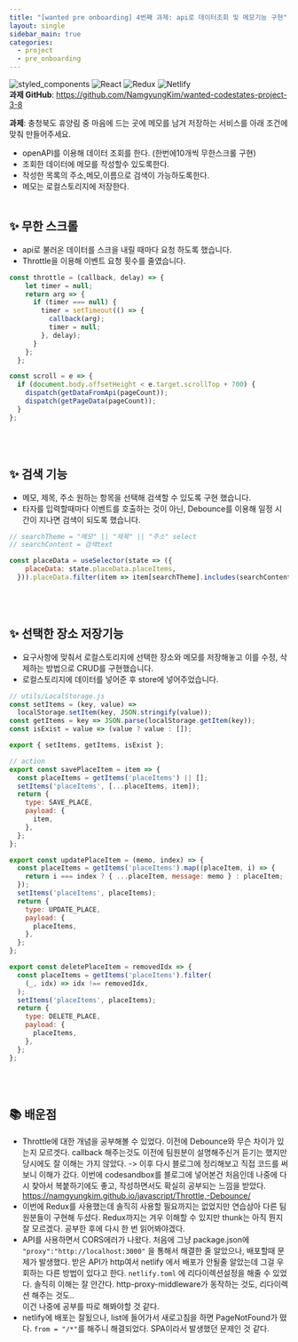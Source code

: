 ```yaml
---
title: "[wanted pre onboarding] 4번째 과제: api로 데이터조회 및 메모기능 구현"
layout: single
sidebar_main: true
categories:
  - project
  - pre_onboarding
---
```

![styled_components](https://img.shields.io/badge/styled_components-DB7093?style=flat-square&logo=styled-components&logoColor=white)
![React](https://img.shields.io/badge/React-61DAFB?style=flat-square&logo=React&logoColor=white) 
![Redux](https://img.shields.io/badge/Redux-764ABC?style=flat-square&logo=Redux&logoColor=white)
![Netlify](https://img.shields.io/badge/Netlify-00C7B7?style=flat-square&logo=Netlify&logoColor=white)  
**과제 GitHub**: <https://github.com/NamgyungKim/wanted-codestates-project-3-8>  

 
**과제**: 충청북도 휴양림 중 마음에 드는 곳에 메모를 남겨 저장하는 서비스를 아래 조건에 맞춰 만들어주세요.

- openAPI를 이용해 데이터 조회를 한다. (한번에10개씩 무한스크롤 구현)
- 조회한 데이터에 메모를 작성할수 있도록한다.
- 작성한 목록의 주소,메모,이름으로 검색이 가능하도록한다.
- 메모는 로컬스토리지에 저장한다. 
<br /><br />

## ✨ 무한 스크롤
- api로 불러온 데이터를 스크을 내릴 때마다 요청 하도록 했습니다.
- Throttle을 이용해 이벤트 요청 횟수를 줄였습니다.

```js
const throttle = (callback, delay) => {
    let timer = null;
    return arg => {
      if (timer === null) {
        timer = setTimeout(() => {
          callback(arg);
          timer = null;
        }, delay);
      }
    };
  };

const scroll = e => {
  if (document.body.offsetHeight < e.target.scrollTop + 700) {
    dispatch(getDataFromApi(pageCount));
    dispatch(getPageData(pageCount));
  }
};
```
<br /><br />

## ✨ 검색 기능
- 메모, 제목, 주소 원하는 항목을 선택해 검색할 수 있도록 구현 했습니다.
- 타자를 입력할때마다 이벤트를 호출하는 것이 아닌, Debounce를 이용해 일정 시간이 지나면 검색이 되도록 했습니다.

```js
// searchTheme = "메모" || "제목" || "주소" select
// searchContent = 검색text

const placeData = useSelector(state => ({
    placeData: state.placeData.placeItems,
  })).placeData.filter(item => item[searchTheme].includes(searchContent));
```
<br /><br />

## ✨ 선택한 장소 저장기능
- 요구사항에 맞춰서 로컬스토리지에 선택한 장소와 메모를 저장해놓고 이를 수정, 삭제하는 방법으로 CRUD를 구현했습니다.
- 로컬스토리지에 데이터를 넣어준 후 store에 넣어주었습니다.

```js
// utils/LocalStorage.js
const setItems = (key, value) =>
  localStorage.setItem(key, JSON.stringify(value));
const getItems = key => JSON.parse(localStorage.getItem(key));
const isExist = value => (value ? value : []);

export { setItems, getItems, isExist };
```

```js
// action
export const savePlaceItem = item => {
  const placeItems = getItems('placeItems') || [];
  setItems('placeItems', [...placeItems, item]);
  return {
    type: SAVE_PLACE,
    payload: {
      item,
    },
  };
};

export const updatePlaceItem = (memo, index) => {
  const placeItems = getItems('placeItems').map((placeItem, i) => {
    return i === index ? { ...placeItem, message: memo } : placeItem;
  });
  setItems('placeItems', placeItems);
  return {
    type: UPDATE_PLACE,
    payload: {
      placeItems,
    },
  };
};

export const deletePlaceItem = removedIdx => {
  const placeItems = getItems('placeItems').filter(
    (_, idx) => idx !== removedIdx,
  );
  setItems('placeItems', placeItems);
  return {
    type: DELETE_PLACE,
    payload: {
      placeItems,
    },
  };
};
```
<br /><br />

## 📚 배운점
- Throttle에 대한 개념을 공부해볼 수 있었다. 이전에 Debounce와 무슨 차이가 있는지 모르겟다. callback 해주는것도 이전에 팀원분이 설명해주신거 듣기는 했지만 당시에도 잘 이해는 가지 않았다. -> 이후 다시 블로그에 정리해보고 직접 코드를 써보니 이해가 갔다. 이번에 codesandbox를 블로그에 넣어본건 처음인데 나중에 다시 찾아서 복붙하기에도 좋고, 작성하면서도 확실히 공부되는 느낌을 받았다.   
  <https://namgyungkim.github.io/javascript/Throttle,-Debounce/> 
- 이번에 Redux를 사용했는데 솔직히 사용할 필요까지는 없었지만 연습삼아 다른 팀원분들이 구현해 두셨다. Redux까지는 겨우 이해할 수 있지만 thunk는 아직 뭔지 잘 모르겠다. 공부한 후에 다시 한 번 읽어봐야겠다.  
- API를 사용하면서 CORS에러가 나왔다. 처음에 그냥 package.json에 ``"proxy":"http://localhost:3000"`` 을 통해서 해결한 줄 알았으나, 배포할때 문제가 발생했다. 받은 API가 http여서 netlify 에서 배포가 안될줄 알았는데 그걸 우회하는 다른 방법이 있다고 한다. ``netlify.toml`` 에 리다이렉션설정을 해줄 수 있었다. 솔직히 이해는 잘 안간다. http-proxy-middleware가 동작하는 것도, 리다이렉션 해주는 것도..   
이건 나중에 공부를 따로 해봐야할 것 같다. 
- netlify에 배포는 잘됬으나, list에 들어가서 새로고침을 하면 PageNotFound가 떴다. ``from = "/*"``를 해주니 해결되었다. SPA이라서 발생했던 문제인 것 같다.


<br /><br /><br /><br />
